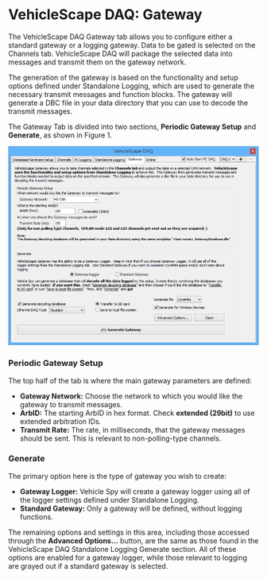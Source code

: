 # VehicleScape DAQ: Gateway

The VehicleScape DAQ Gateway tab allows you to configure either a standard gateway or a logging gateway. Data to be gated is selected on the Channels tab. VehicleScape DAQ will package the selected data into messages and transmit them on the gateway network.

The generation of the gateway is based on the functionality and setup options defined under Standalone Logging, which are used to generate the necessary transmit messages and function blocks. The gateway will generate a DBC file in your data directory that you can use to decode the transmit messages.

The Gateway Tab is divided into two sections, **Periodic Gateway Setup** and **Generate**, as shown in Figure 1.

![Figure 1: The VehicleScape DAQ Gateway Tab.](../../../.gitbook/assets/spyvscapedaqgateway.gif)

### Periodic Gateway Setup

The top half of the tab is where the main gateway parameters are defined:

* **Gateway Network:** Choose the network to which you would like the gateway to transmit messages.
* **ArbID:** The starting ArbID in hex format. Check **extended (29bit)** to use extended arbitration IDs.
* **Transmit Rate:** The rate, in milliseconds, that the gateway messages should be sent. This is relevant to non-polling-type channels.

### Generate

The primary option here is the type of gateway you wish to create:

* **Gateway Logger:** Vehicle Spy will create a gateway logger using all of the logger settings defined under Standalone Logging.
* **Standard Gateway:** Only a gateway will be defined, without logging functions.

The remaining options and settings in this area, including those accessed through the **Advanced Options...** button, are the same as those found in the VehicleScape DAQ Standalone Logging Generate section. All of these options are enabled for a gateway logger, while those relevant to logging are grayed out if a standard gateway is selected.
